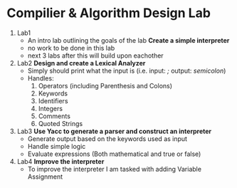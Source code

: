 
# Compilier & Algorithm Design Lab

1. Lab1
    - An intro lab outlining the goals of the lab **Create a simple interpreter**
    - no work to be done in this lab
    - next 3 labs after this will build upon eachother
2. Lab2 **Design and create a Lexical Analyzer**
    - Simply should print what the input is (i.e. input: *;*  output: *semicolon*)
    - Handles:
        1. Operators (including Parenthesis and Colons)
        2. Keywords
        3. Identifiers
        4. Integers
        5. Comments
        6. Quoted Strings
3. Lab3 **Use Yacc to generate a parser and construct an interpreter**
    - Generate output based on the keywords used as input
    - Handle simple logic
    - Evaluate expressions (Both mathematical and true or false)
4. Lab4 **Improve the interpreter**
    - To improve the interpreter I am tasked with adding Variable Assignment